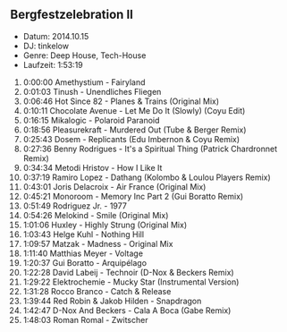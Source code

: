 ## Bergfestzelebration II

* Datum: 2014.10.15
* DJ: tinkelow
* Genre: Deep House, Tech-House
* Laufzeit: 1:53:19

1.  0:00:00 Amethystium - Fairyland
2.  0:01:03 Tinush - Unendliches Fliegen
3.  0:06:46 Hot Since 82 - Planes & Trains (Original Mix)
4.  0:10:11 Chocolate Avenue - Let Me Do It (Slowly) (Coyu Edit)
5.  0:16:15 Mikalogic - Polaroid Paranoid
6.  0:18:56 Pleasurekraft - Murdered Out (Tube & Berger Remix)
7.  0:25:43 Dosem - Replicants (Edu Imbernon & Coyu Remix)
8.  0:27:36 Benny Rodrigues - It's a Spiritual Thing (Patrick Chardronnet Remix)
9.  0:34:34 Metodi Hristov - How I Like It
10. 0:37:19 Ramiro Lopez - Dathang (Kolombo & Loulou Players Remix)
11. 0:43:01 Joris Delacroix - Air France (Original Mix)
12. 0:45:21 Monoroom - Memory Inc Part 2 (Gui Boratto Remix)
13. 0:51:49 Rodriguez Jr. - 1977
14. 0:54:26 Melokind - Smile (Original Mix)
15. 1:01:06 Huxley - Highly Strung (Original Mix)
16. 1:03:43 Helge Kuhl - Nothing Hill
17. 1:09:57 Matzak - Madness - Original Mix
18. 1:11:40 Matthias Meyer - Voltage
19. 1:20:37 Gui Boratto - Arquipélago
20. 1:22:28 David Labeij - Technoir (D-Nox & Beckers Remix)
21. 1:29:22 Elektrochemie - Mucky Star (Instrumental Version)
22. 1:31:28 Rocco Branco - Catch & Release
23. 1:39:44 Red Robin & Jakob Hilden - Snapdragon
24. 1:42:47 D-Nox And Beckers - Cala A Boca (Gabe Remix)
25. 1:48:03 Roman Romal - Zwitscher

